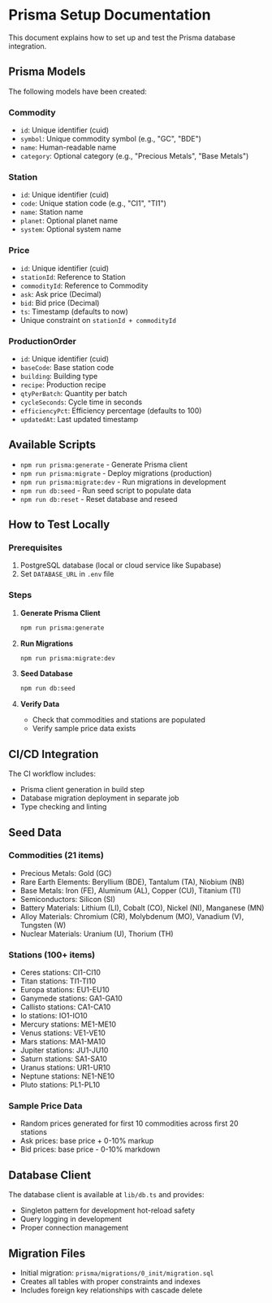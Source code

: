 # Prisma Setup Documentation

This document explains how to set up and test the Prisma database integration.

## Prisma Models

The following models have been created:

### Commodity

- `id`: Unique identifier (cuid)
- `symbol`: Unique commodity symbol (e.g., "GC", "BDE")
- `name`: Human-readable name
- `category`: Optional category (e.g., "Precious Metals", "Base Metals")

### Station

- `id`: Unique identifier (cuid)
- `code`: Unique station code (e.g., "CI1", "TI1")
- `name`: Station name
- `planet`: Optional planet name
- `system`: Optional system name

### Price

- `id`: Unique identifier (cuid)
- `stationId`: Reference to Station
- `commodityId`: Reference to Commodity
- `ask`: Ask price (Decimal)
- `bid`: Bid price (Decimal)
- `ts`: Timestamp (defaults to now)
- Unique constraint on `stationId + commodityId`

### ProductionOrder

- `id`: Unique identifier (cuid)
- `baseCode`: Base station code
- `building`: Building type
- `recipe`: Production recipe
- `qtyPerBatch`: Quantity per batch
- `cycleSeconds`: Cycle time in seconds
- `efficiencyPct`: Efficiency percentage (defaults to 100)
- `updatedAt`: Last updated timestamp

## Available Scripts

- `npm run prisma:generate` - Generate Prisma client
- `npm run prisma:migrate` - Deploy migrations (production)
- `npm run prisma:migrate:dev` - Run migrations in development
- `npm run db:seed` - Run seed script to populate data
- `npm run db:reset` - Reset database and reseed

## How to Test Locally

### Prerequisites

1. PostgreSQL database (local or cloud service like Supabase)
2. Set `DATABASE_URL` in `.env` file

### Steps

1. **Generate Prisma Client**

   ```bash
   npm run prisma:generate
   ```

2. **Run Migrations**

   ```bash
   npm run prisma:migrate:dev
   ```

3. **Seed Database**

   ```bash
   npm run db:seed
   ```

4. **Verify Data**
   - Check that commodities and stations are populated
   - Verify sample price data exists

## CI/CD Integration

The CI workflow includes:

- Prisma client generation in build step
- Database migration deployment in separate job
- Type checking and linting

## Seed Data

### Commodities (21 items)

- Precious Metals: Gold (GC)
- Rare Earth Elements: Beryllium (BDE), Tantalum (TA), Niobium (NB)
- Base Metals: Iron (FE), Aluminum (AL), Copper (CU), Titanium (TI)
- Semiconductors: Silicon (SI)
- Battery Materials: Lithium (LI), Cobalt (CO), Nickel (NI), Manganese (MN)
- Alloy Materials: Chromium (CR), Molybdenum (MO), Vanadium (V), Tungsten (W)
- Nuclear Materials: Uranium (U), Thorium (TH)

### Stations (100+ items)

- Ceres stations: CI1-CI10
- Titan stations: TI1-TI10
- Europa stations: EU1-EU10
- Ganymede stations: GA1-GA10
- Callisto stations: CA1-CA10
- Io stations: IO1-IO10
- Mercury stations: ME1-ME10
- Venus stations: VE1-VE10
- Mars stations: MA1-MA10
- Jupiter stations: JU1-JU10
- Saturn stations: SA1-SA10
- Uranus stations: UR1-UR10
- Neptune stations: NE1-NE10
- Pluto stations: PL1-PL10

### Sample Price Data

- Random prices generated for first 10 commodities across first 20 stations
- Ask prices: base price + 0-10% markup
- Bid prices: base price - 0-10% markdown

## Database Client

The database client is available at `lib/db.ts` and provides:

- Singleton pattern for development hot-reload safety
- Query logging in development
- Proper connection management

## Migration Files

- Initial migration: `prisma/migrations/0_init/migration.sql`
- Creates all tables with proper constraints and indexes
- Includes foreign key relationships with cascade delete
